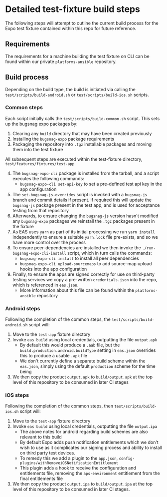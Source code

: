 # Detailed test-fixture build steps

The following steps will attempt to outline the current build process for the Expo test fixture contained within this repo for future reference.

## Requirements

The requirements for a machine building the test fixture on CLI can be found within our private `platforms-ansible` repository.

## Build process

Depending on the build type, the build is initiated via calling the `test/scripts/build-android.sh` or `test/scripts/build-ios.sh` scripts.

### Common steps

Each script initially calls the `test/scripts/build-common.sh` script.  This sets up the bugsnag expo packages by:

1. Clearing any `build` directory that may have been created previously
2. Installing the `bugsnag-expo` package requirements
3. Packaging the repository into `.tgz` installable packages and moving them into the test fixture

All subsequent steps are executed within the test-fixture directory, `test/features/fixtures/test-app`

4. The `bugsnag-expo-cli` package is installed from the tarball, and a script executes the following commands:
    - `bugsnag-expo-cli set-api-key` to set a pre-defined test api key in the app configuration
5. The `set-bugsnag-js-overrides` script is invoked with a `bugsnag-js` branch and commit details if present. If required this will update the `bugsnag-js` package present in the test app, and is used for acceptance testing from that repository
6. Afterwards, to ensure changing the `bugsnag-js` version hasn't modified any `bugsnag-expo` packages we reinstall the `.tgz` packages present in the fixture
7. As EAS uses `yarn` as part of its initial processing we run `yarn install` independently to ensure a suitable `yarn.lock` file pre-exists, and so we have more control over the process
8. To ensure peer-dependencies are installed we then invoke the `./run-bugsnag-expo-cli-install` script, which in turn calls the commands:
    - `bugsnag-expo-cli install` to install all peer dependencies
    - `bugsnag-expo-cli upload-sourcemaps` to add source-map upload hooks into the app configuration
9. Finally, to ensure the apps are signed correctly for use on third-party testing services we copy a pre-written `credentials.json` into the repo, which is referenced in `eas.json`.
    - More information about this file can be found within the `platforms-ansible` repository

### Android steps

Following the completion of the common steps, the `test/scripts/build-android.sh` script will:

1. Move to the `test-app` fixture directory
2. Invoke `eas build` using local credentials, outputting the file `output.apk`
    - By default this would produce a `.aab` file, but the `build.production.android.buildType` setting in `eas.json` overrides this to produce a usable `.apk` file
    - We don't currently define a separate build scheme within the `eas.json`, simply using the default `production` scheme for the time being
3. We then copy the product `output.apk` to `build/output.apk` at the top level of this repository to be consumed in later CI stages

### iOS steps

Following the completion of the common steps, then `test/scripts/build-ios.sh` script will:

1. Move to the `test-app` fixture directory
2. Invoke `eas build` using local credentials, outputting the file `output.ipa`
    - The above notes for android regarding build schemes are also relevant to this build
    - By default Expo adds push notification entitlements which we don't wish to use as it complicates our signing process and ability to install on third party test devices.
    - To remedy this we add a plugin to the `app.json`, `config-plugins/withRemoveiOSNotificationEntitlement`
    - This plugin adds a hook to receive the configuration and entitlements file, removing the `aps-environment` entitlement from the final entitlements file
3. We then copy the product `output.ipa` to `build/output.ipa` at the top level of this repository to be consumed in later CI stages.
